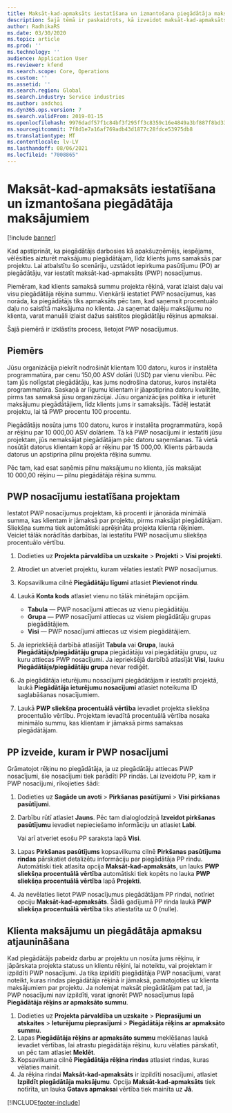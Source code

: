 ```yaml
---
title: Maksāt-kad-apmaksāts iestatīšana un izmantošana piegādātāja maksājumiem
description: Šajā tēmā ir paskaidrots, kā izveidot maksāt-kad-apmaksāts (PWP) nosacījumus, lai varētu atbrīvot daļējos piegādātāju maksājumus, pamatojoties uz klientu maksājumiem.
author: RadhikaRS
ms.date: 03/30/2020
ms.topic: article
ms.prod: ''
ms.technology: ''
audience: Application User
ms.reviewer: kfend
ms.search.scope: Core, Operations
ms.custom: ''
ms.assetid: ''
ms.search.region: Global
ms.search.industry: Service industries
ms.author: andchoi
ms.dyn365.ops.version: 7
ms.search.validFrom: 2019-01-15
ms.openlocfilehash: 9976dadf57f1c84bf3f295ff3c8359c16e4849a3bf887f8bd33e46a04e2a5952
ms.sourcegitcommit: 7f8d1e7a16af769adb43d1877c28fdce53975db8
ms.translationtype: MT
ms.contentlocale: lv-LV
ms.lasthandoff: 08/06/2021
ms.locfileid: "7008865"
---
```

# <a name="set-up-and-use-pay-when-paid-vendor-payments"></a>Maksāt-kad-apmaksāts iestatīšana un izmantošana piegādātāja maksājumiem

[!include [banner](../includes/banner.md)]

Kad apstiprināt, ka piegādātājs darbosies kā apakšuzņēmējs, iespējams, vēlēsities aizturēt maksājumu piegādātājam, līdz klients jums samaksās par projektu. Lai atbalstītu šo scenāriju, uzstādot iepirkuma pasūtījumu (PO) ar piegādātāju, var iestatīt maksāt-kad-apmaksāts (PWP) nosacījumus.

Piemēram, kad klients samaksā summu projekta rēķinā, varat izlaist daļu vai visu piegādātāja rēķina summu. Vienkārši iestatiet PWP nosacījumus, kas norāda, ka piegādātājs tiks apmaksāts pēc tam, kad saņemsit procentuālo daļu no saistītā maksājuma no klienta. Ja saņemat daļēju maksājumu no klienta, varat manuāli izlaist dažus saistītos piegādātāju rēķinus apmaksai.

Šajā piemērā ir izklāstīts process, lietojot PWP nosacījumus.

## <a name="example"></a>Piemērs

Jūsu organizācija piekrīt nodrošināt klientam 100 datoru, kuros ir instalēta programmatūra, par cenu 150,00 ASV dolāri (USD) par vienu vienību. Pēc tam jūs nolīgstat piegādātāju, kas jums nodrošina datorus, kuros instalēta programmatūra. Saskaņā ar līgumu klientam ir jāapstiprina datoru kvalitāte, pirms tas samaksā jūsu organizācijai. Jūsu organizācijas politika ir ieturēt maksājumu piegādātājiem, līdz klients jums ir samaksājis. Tādēļ iestatāt projektu, lai tā PWP procentu 100 procentu.

Piegādātājs nosūta jums 100 datoru, kuros ir instalēta programmatūra, kopā ar rēķinu par 10 000,00 ASV dolāriem. Tā kā PWP nosacījumi ir iestatīti jūsu projektam, jūs nemaksājat piegādātājam pēc datoru saņemšanas. Tā vietā nosūtāt datorus klientam kopā ar rēķinu par 15 000,00. Klients pārbauda datorus un apstiprina pilnu projekta rēķina summu.

Pēc tam, kad esat saņēmis pilnu maksājumu no klienta, jūs maksājat 10 000,00 rēķinu — pilnu piegādātāja rēķina summu.

## <a name="set-up-pwp-terms-for-a-project"></a>PWP nosacījumu iestatīšana projektam

Iestatot PWP nosacījumus projektam, kā procenti ir jānorāda minimālā summa, kas klientam ir jāmaksā par projektu, pirms maksājat piegādātājam. Sliekšņa summa tiek automātiski aprēķināta projekta klienta rēķiniem. Veiciet tālāk norādītās darbības, lai iestatītu PWP nosacījumu sliekšņa procentuālo vērtību.

1. Dodieties uz **Projekta pārvaldība un uzskaite** \> **Projekti** \> **Visi projekti**.
2. Atrodiet un atveriet projektu, kuram vēlaties iestatīt PWP nosacījumus.
3. Kopsavilkuma cilnē **Piegādātāju līgumi** atlasiet **Pievienot rindu**.
3. Laukā **Konta kods** atlasiet vienu no tālāk minētajām opcijām.

    - **Tabula** — PWP nosacījumi attiecas uz vienu piegādātāju.
    - **Grupa** — PWP nosacījumi attiecas uz visiem piegādātāju grupas piegādātājiem.
    - **Visi** — PWP nosacījumi attiecas uz visiem piegādātājiem.

4. Ja iepriekšējā darbībā atlasījāt **Tabula** vai **Grupa**, laukā **Piegādātājs/piegādātāju grupa** piegādātāju vai piegādātāju grupu, uz kuru attiecas PWP nosacījumi. Ja iepriekšējā darbībā atlasījāt **Visi**, lauku **Piegādātājs/piegādātāju grupa** nevar rediģēt.
5. Ja piegādātāja ieturējumu nosacījumi piegādātājam ir iestatīti projektā, laukā **Piegādātāja ieturējumu nosacījumi** atlasiet noteikuma ID saglabāšanas nosacījumiem.
6. Laukā **PWP sliekšņa procentuālā vērtība** ievadiet projekta sliekšņa procentuālo vērtību. Projektam ievadītā procentuālā vērtība nosaka minimālo summu, kas klientam ir jāmaksā pirms samaksas piegādātājam.

## <a name="create-a-po-that-has-pwp-terms"></a>PP izveide, kuram ir PWP nosacījumi

Grāmatojot rēķinu no piegādātāja, ja uz piegādātāju attiecas PWP nosacījumi, šie nosacījumi tiek parādīti PP rindās. Lai izveidotu PP, kam ir PWP nosacījumi, rīkojieties šādi:

1. Dodieties uz **Sagāde un avoti** \> **Pirkšanas pasūtījumi** \> **Visi pirkšanas pasūtījumi**.
2. Darbību rūtī atlasiet **Jauns**. Pēc tam dialoglodziņā **Izveidot pirkšanas pasūtījumu** ievadiet nepieciešamo informāciju un atlasiet **Labi**.

    Vai arī atveriet esošu PP saraksta lapā **Visi**.

4. Lapas **Pirkšanas pasūtījums** kopsavilkuma cilnē **Pirkšanas pasūtījuma rindas** pārskatiet detalizētu informāciju par piegādātāja PP rindu. Automātiski tiek atlasīta opcija **Maksāt-kad-apmaksāts**, un lauks **PWP sliekšņa procentuālā vērtība** automātiski tiek kopēts no lauka **PWP sliekšņa procentuālā vērtība** lapā **Projekti**.
6. Ja nevēlaties lietot PWP nosacījumus piegādātājam PP rindai, notīriet opciju **Maksāt-kad-apmaksāts**. Šādā gadījumā PP rinda laukā **PWP sliekšņa procentuālā vērtība** tiks atiestatīta uz 0 (nulle).

## <a name="update-a-customer-payment-and-pay-the-vendor"></a>Klienta maksājumu un piegādātāja apmaksu atjaunināšana

Kad piegādātājs pabeidz darbu ar projektu un nosūta jums rēķinu, ir jāpārskata projekta statuss un klientu rēķini, lai noteiktu, vai projektam ir izpildīti PWP nosacījumi. Ja tika izpildīti piegādātāja PWP nosacījumi, varat noteikt, kuras rindas piegādātāja rēķinā ir jāmaksā, pamatojoties uz klienta maksājumiem par projektu. Ja nolemjat maksāt piegādātājam pat tad, ja PWP nosacījumi nav izpildīti, varat ignorēt PWP nosacījumus lapā **Piegādātāja rēķins ar apmaksāto summu**.

1. Dodieties uz **Projekta pārvaldība un uzskaite** \> **Pieprasījumi un atskaites** \> **Ieturējumu pieprasījumi** \> **Piegādātāja rēķins ar apmaksāto summu**.
2. Lapas **Piegādātāja rēķins ar apmaksāto summu** meklēšanas laukā ievadiet vērtības, lai atrastu piegādātāja rēķinu, kuru vēlaties pārskatīt, un pēc tam atlasiet **Meklēt**.
3. Kopsavilkuma cilnē **Piegādātāja rēķina rindas** atlasiet rindas, kuras vēlaties mainīt.
4. Ja rēķina rindai **Maksāt-kad-apmaksāts** ir izpildīti nosacījumi, atlasiet **Izpildīt piegādātāja maksājumu**. Opcija **Maksāt-kad-apmaksāts** tiek notīrīta, un lauka **Gatavs apmaksai** vērtība tiek mainīta uz **Jā**.


[!INCLUDE[footer-include](../includes/footer-banner.md)]